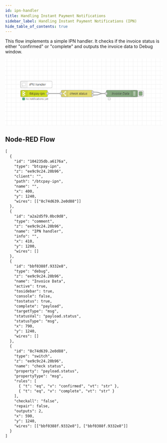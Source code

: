 ```yaml
---
id: ipn-handler
title: Handling Instant Payment Notifications
sidebar_label: Handling Instant Payment Notifications (IPN)
hide_table_of_contents: true
---
```


This flow implements a simple IPN handler. It checks if the invoice status is either "confirmed" or "complete" and outputs the invoice data to Debug window.

![IPN Handler Flow](./assets/ipn-handler.png)

## Node-RED Flow

```
[
  {
    "id": "104235db.a6176a",
    "type": "btcpay-ipn",
    "z": "ee9c9c24.20b96",
    "client": "",
    "path": "/btcpay-ipn",
    "name": "",
    "x": 400,
    "y": 1240,
    "wires": [["8c74d639.2e0d88"]]
  },
  {
    "id": "a2a2d5f9.0bc0d8",
    "type": "comment",
    "z": "ee9c9c24.20b96",
    "name": "IPN handler",
    "info": "",
    "x": 410,
    "y": 1200,
    "wires": []
  },
  {
    "id": "bbf0388f.9332e8",
    "type": "debug",
    "z": "ee9c9c24.20b96",
    "name": "Invoice Data",
    "active": true,
    "tosidebar": true,
    "console": false,
    "tostatus": true,
    "complete": "payload",
    "targetType": "msg",
    "statusVal": "payload.status",
    "statusType": "msg",
    "x": 790,
    "y": 1240,
    "wires": []
  },
  {
    "id": "8c74d639.2e0d88",
    "type": "switch",
    "z": "ee9c9c24.20b96",
    "name": "check status",
    "property": "payload.status",
    "propertyType": "msg",
    "rules": [
      { "t": "eq", "v": "confirmed", "vt": "str" },
      { "t": "eq", "v": "complete", "vt": "str" }
    ],
    "checkall": "false",
    "repair": false,
    "outputs": 2,
    "x": 590,
    "y": 1240,
    "wires": [["bbf0388f.9332e8"], ["bbf0388f.9332e8"]]
  }
]
```
